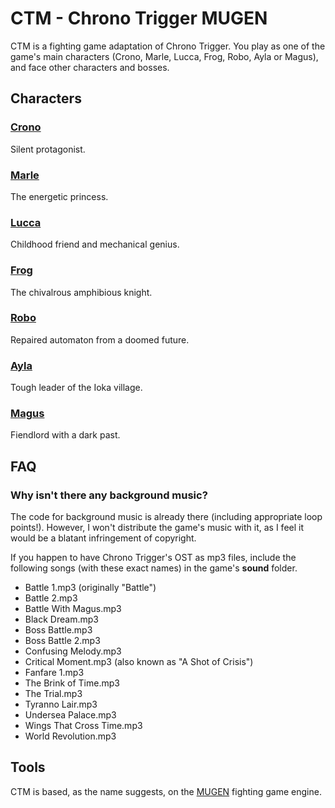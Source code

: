 # CTM - Chrono Trigger MUGEN

CTM is a fighting game adaptation of Chrono Trigger.
You play as one of the game's main characters (Crono, Marle, Lucca, Frog, Robo,
Ayla or Magus), and face other characters and bosses.

## Characters

### [Crono](http://jbahamon.github.io/ctm-crono/)

Silent protagonist.

### [Marle](http://jbahamon.github.io/ctm-marle/)

The energetic princess.

### [Lucca](http://jbahamon.github.io/ctm-lucca/)

Childhood friend and mechanical genius.

### [Frog](http://jbahamon.github.io/ctm-frog/)

The chivalrous amphibious knight.

### [Robo](http://jbahamon.github.io/ctm-robo/)

Repaired automaton from a doomed future.

### [Ayla](http://jbahamon.github.io/ctm-ayla/)

Tough leader of the Ioka village.

### [Magus](http://jbahamon.github.io/ctm-magus/)

Fiendlord with a dark past.

## FAQ

### Why isn't there any background music?

The code for background music is already there (including appropriate loop points!). However, I won't distribute the game's music with it, as I feel it would be a blatant infringement of copyright. 

If you happen to have Chrono Trigger's OST as mp3 files, include the following songs (with these exact names) in the game's **sound** folder.

- Battle 1.mp3 (originally "Battle") 
- Battle 2.mp3
- Battle With Magus.mp3
- Black Dream.mp3
- Boss Battle.mp3
- Boss Battle 2.mp3
- Confusing Melody.mp3
- Critical Moment.mp3 (also known as "A Shot of Crisis")
- Fanfare 1.mp3
- The Brink of Time.mp3
- The Trial.mp3
- Tyranno Lair.mp3
- Undersea Palace.mp3
- Wings That Cross Time.mp3
- World Revolution.mp3


## Tools

CTM is based, as the name suggests, on the
[MUGEN](http://www.elecbyte.com/mugen) fighting game engine.
